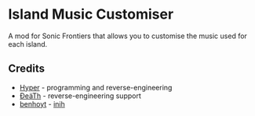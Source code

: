# Island Music Customiser
A mod for Sonic Frontiers that allows you to customise the music used for each island.

## Credits
- [Hyper](https://github.com/HyperBE32) - programming and reverse-engineering
- [ĐeäTh](https://github.com/DeaTh-G) - reverse-engineering support
- [benhoyt](https://github.com/benhoyt) - [inih](https://github.com/benhoyt/inih)